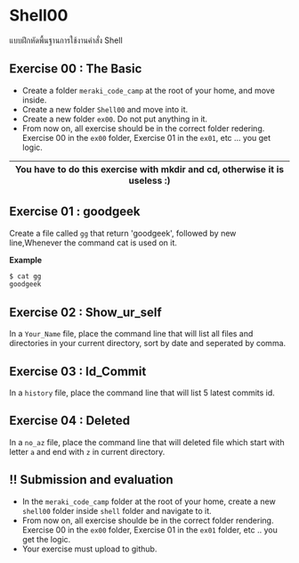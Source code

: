 # Shell00
แบบฝึกหัดพื้นฐานการใช้งานคำสั่ง Shell

## Exercise 00 : The Basic


* Create a folder `meraki_code_camp` at the root of your home, and move inside.
* Create a new folder `Shell00` and move into it.
* Create a new folder `ex00`. Do not put anything in it.
* From now on, all exercise should be in the correct folder redering. Exercise 00 in the `ex00` folder, Exercise 01 in the `ex01`, etc ... you get logic.

|  You have to do this exercise with mkdir and cd, otherwise it is useless :)   |
|-----------------------------------------|

## Exercise 01 : goodgeek
Create a file called `gg` that return 'goodgeek', followed by new line,Whenever the command cat is used on it.

**Example**
```bash
$ cat gg
goodgeek
```

## Exercise 02 : Show_ur_self

In a `Your_Name` file, place the command line that will list all files and directories in your current directory, sort by date and seperated by comma. 


## Exercise 03 : Id_Commit

In a `history` file, place the command line that will list 5 latest commits id.

## Exercise 04 : Deleted

In a `no_az` file, place the command line that will deleted file which start with letter `a` and end with `z` in current directory.

## !! Submission and evaluation

- In the `meraki_code_camp` folder at the root of your home, create a new `shell00` folder inside `shell` folder and navigate to it.
- From now on, all exercise shoulde be in the correct folder rendering. Exercise 00 in the `ex00` folder, Exercise 01 in the `ex01` folder, etc .. you get the logic.
- Your exercise must upload to github.
